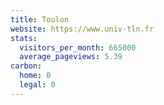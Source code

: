 ```yaml
---
title: Toulon
website: https://www.univ-tln.fr
stats:
  visitors_per_month: 665000
  average_pageviews: 5.39
carbon:
  home: 0
  legal: 0
---
```

